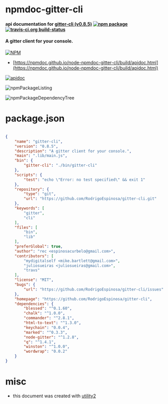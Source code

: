 # npmdoc-gitter-cli

#### api documentation for  [gitter-cli (v0.8.5)](https://github.com/RodrigoEspinosa/gitter-cli)  [![npm package](https://img.shields.io/npm/v/npmdoc-gitter-cli.svg?style=flat-square)](https://www.npmjs.org/package/npmdoc-gitter-cli) [![travis-ci.org build-status](https://api.travis-ci.org/npmdoc/node-npmdoc-gitter-cli.svg)](https://travis-ci.org/npmdoc/node-npmdoc-gitter-cli)

#### A gitter client for your console.

[![NPM](https://nodei.co/npm/gitter-cli.png?downloads=true&downloadRank=true&stars=true)](https://www.npmjs.com/package/gitter-cli)

- [https://npmdoc.github.io/node-npmdoc-gitter-cli/build/apidoc.html](https://npmdoc.github.io/node-npmdoc-gitter-cli/build/apidoc.html)

[![apidoc](https://npmdoc.github.io/node-npmdoc-gitter-cli/build/screenCapture.buildCi.browser.%252Ftmp%252Fbuild%252Fapidoc.html.png)](https://npmdoc.github.io/node-npmdoc-gitter-cli/build/apidoc.html)

![npmPackageListing](https://npmdoc.github.io/node-npmdoc-gitter-cli/build/screenCapture.npmPackageListing.svg)

![npmPackageDependencyTree](https://npmdoc.github.io/node-npmdoc-gitter-cli/build/screenCapture.npmPackageDependencyTree.svg)



# package.json

```json

{
    "name": "gitter-cli",
    "version": "0.8.5",
    "description": "A gitter client for your console.",
    "main": ".lib/main.js",
    "bin": {
        "gitter-cli": "./bin/gitter-cli"
    },
    "scripts": {
        "test": "echo \"Error: no test specified\" && exit 1"
    },
    "repository": {
        "type": "git",
        "url": "https://github.com/RodrigoEspinosa/gitter-cli.git"
    },
    "keywords": [
        "gitter",
        "cli"
    ],
    "files": [
        "bin",
        "lib"
    ],
    "preferGlobal": true,
    "author": "rec <espinosacurbelo@gmail.com>",
    "contributors": [
        "mydigitalself <mike.bartlett@gmail.com>",
        "juliosueiras <juliosueiras@gmail.com>",
        "travs"
    ],
    "license": "MIT",
    "bugs": {
        "url": "https://github.com/RodrigoEspinosa/gitter-cli/issues"
    },
    "homepage": "https://github.com/RodrigoEspinosa/gitter-cli",
    "dependencies": {
        "blessed": "^0.1.60",
        "chalk": "^1.0.0",
        "commander": "^2.8.1",
        "html-to-text": "^1.3.0",
        "keychain": "0.0.4",
        "marked": "^0.3.3",
        "node-gitter": "^1.2.8",
        "q": "^1.4.1",
        "winston": "^1.0.0",
        "wordwrap": "0.0.2"
    }
}
```



# misc
- this document was created with [utility2](https://github.com/kaizhu256/node-utility2)
